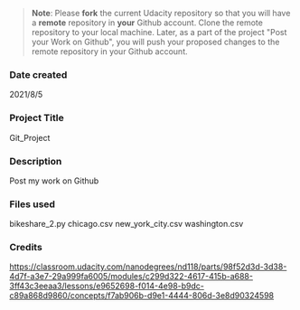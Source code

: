 >**Note**: Please **fork** the current Udacity repository so that you will have a **remote** repository in **your** Github account. Clone the remote repository to your local machine. Later, as a part of the project "Post your Work on Github", you will push your proposed changes to the remote repository in your Github account.

### Date created
2021/8/5

### Project Title
Git_Project

### Description
Post my work on Github

### Files used
bikeshare_2.py chicago.csv new_york_city.csv washington.csv

### Credits
https://classroom.udacity.com/nanodegrees/nd118/parts/98f52d3d-3d38-4d7f-a3e7-29a999fa6005/modules/c299d322-4617-415b-a688-3ff43c3eeaa3/lessons/e9652698-f014-4e98-b9dc-c89a868d9860/concepts/f7ab906b-d9e1-4444-806d-3e8d90324598

